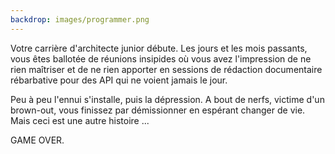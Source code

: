 ```yaml
---
backdrop: images/programmer.png
---
```


Votre carrière d'architecte junior débute. Les jours et les mois passants, vous êtes ballotée de réunions insipides où vous avez l'impression de ne rien maîtriser et de ne rien apporter en sessions de rédaction documentaire rébarbative pour des API qui ne voient jamais le jour.

Peu à peu l'ennui s'installe, puis la dépression. A bout de nerfs, victime d'un brown-out, vous finissez par démissionner en espérant changer de vie. Mais ceci est une autre histoire ...

GAME OVER.

<Page url="/" instructions="" action="Game over" condition="none" />